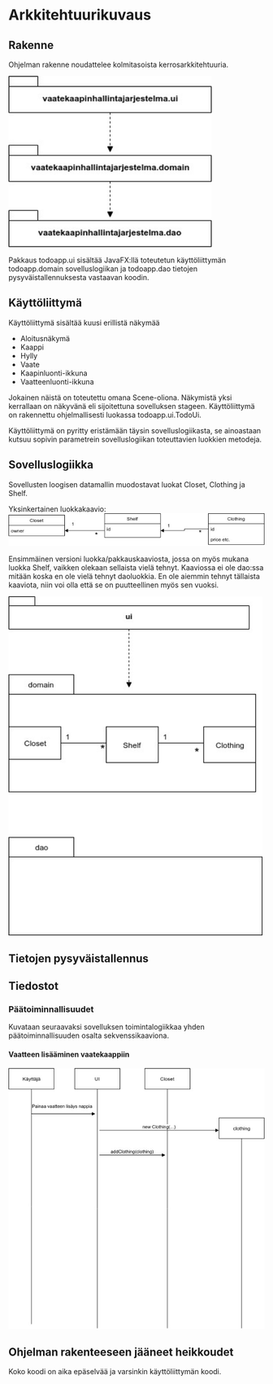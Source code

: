 # Arkkitehtuurikuvaus

## Rakenne

Ohjelman rakenne noudattelee kolmitasoista kerrosarkkitehtuuria.

<img src="https://github.com/NiinaM/otm-harjoitustyo/blob/master/dokumentointi/kuvat/rakenne.jpg" width="400">

Pakkaus todoapp.ui sisältää JavaFX:llä toteutetun käyttöliittymän todoapp.domain sovelluslogiikan ja todoapp.dao tietojen pysyväistallennuksesta vastaavan koodin.

## Käyttöliittymä
Käyttöliittymä sisältää kuusi erillistä näkymää

* Aloitusnäkymä
* Kaappi
* Hylly
* Vaate
* Kaapinluonti-ikkuna
* Vaatteenluonti-ikkuna

Jokainen näistä on toteutettu omana Scene-oliona. Näkymistä yksi kerrallaan on näkyvänä eli sijoitettuna sovelluksen stageen. Käyttöliittymä on rakennettu ohjelmallisesti luokassa todoapp.ui.TodoUi.

Käyttöliittymä on pyritty eristämään täysin sovelluslogiikasta, se ainoastaan kutsuu sopivin parametrein sovelluslogiikan toteuttavien luokkien metodeja.

## Sovelluslogiikka

Sovellusten loogisen datamallin muodostavat luokat Closet, Clothing ja Shelf.

Yksinkertainen luokkakaavio:
<img src="https://github.com/NiinaM/otm-harjoitustyo/blob/master/dokumentointi/kuvat/Luokkakaavion%20aloitus%20versio.jpg" width="700">

Ensimmäinen versioni luokka/pakkauskaaviosta, jossa on myös mukana luokka Shelf, vaikken olekaan sellaista vielä tehnyt. Kaaviossa ei ole dao:ssa mitään koska en ole vielä tehnyt daoluokkia. En ole aiemmin tehnyt tällaista kaaviota, niin voi olla että se on puutteellinen myös sen vuoksi.

<img src="https://github.com/NiinaM/otm-harjoitustyo/blob/master/dokumentointi/kuvat/Pakkausluokkakaavio%20ekaversio.jpg" width="500">

## Tietojen pysyväistallennus

## Tiedostot

### Päätoiminnallisuudet

Kuvataan seuraavaksi sovelluksen toimintalogiikkaa yhden päätoiminnallisuuden osalta sekvenssikaaviona.

#### Vaatteen lisääminen vaatekaappiin
<img src="https://github.com/NiinaM/otm-harjoitustyo/blob/master/dokumentointi/kuvat/Sekvenssikaavio%20vaate%20vaatekaappiin.jpg" width="700">

## Ohjelman rakenteeseen jääneet heikkoudet
Koko koodi on aika epäselvää ja varsinkin käyttöliittymän koodi.



